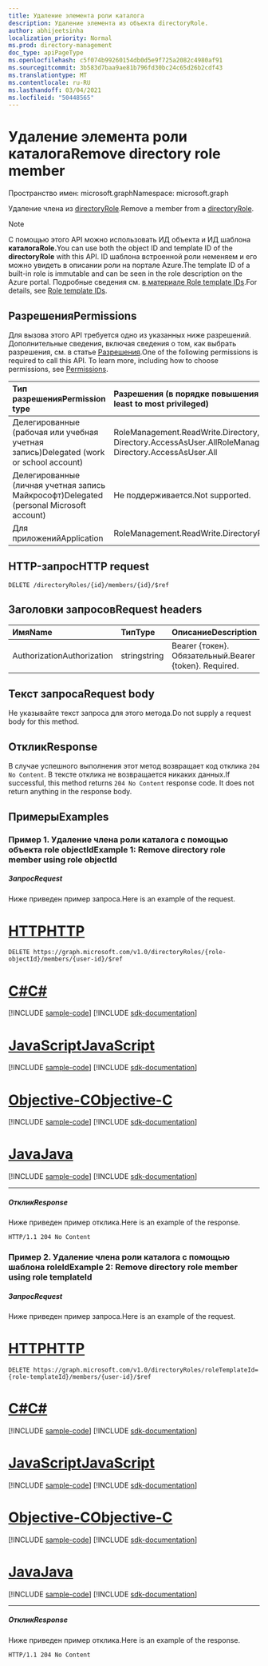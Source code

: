 ```yaml
---
title: Удаление элемента роли каталога
description: Удаление элемента из объекта directoryRole.
author: abhijeetsinha
localization_priority: Normal
ms.prod: directory-management
doc_type: apiPageType
ms.openlocfilehash: c5f074b99260154db0d5e9f725a2082c4980af91
ms.sourcegitcommit: 3b583d7baa9ae81b796fd30bc24c65d26b2cdf43
ms.translationtype: MT
ms.contentlocale: ru-RU
ms.lasthandoff: 03/04/2021
ms.locfileid: "50448565"
---
```

# <a name="remove-directory-role-member"></a><span data-ttu-id="33acf-103">Удаление элемента роли каталога</span><span class="sxs-lookup"><span data-stu-id="33acf-103">Remove directory role member</span></span>

<span data-ttu-id="33acf-104">Пространство имен: microsoft.graph</span><span class="sxs-lookup"><span data-stu-id="33acf-104">Namespace: microsoft.graph</span></span>

<span data-ttu-id="33acf-105">Удаление члена из [directoryRole](../resources/directoryrole.md).</span><span class="sxs-lookup"><span data-stu-id="33acf-105">Remove a member from a [directoryRole](../resources/directoryrole.md).</span></span>

> [!Note]
> <span data-ttu-id="33acf-106">С помощью этого API можно использовать ИД объекта и ИД шаблона **каталогаRole.**</span><span class="sxs-lookup"><span data-stu-id="33acf-106">You can use both the object ID and template ID of the **directoryRole** with this API.</span></span> <span data-ttu-id="33acf-107">ID шаблона встроенной роли неменяем и его можно увидеть в описании роли на портале Azure.</span><span class="sxs-lookup"><span data-stu-id="33acf-107">The template ID of a built-in role is immutable and can be seen in the role description on the Azure portal.</span></span> <span data-ttu-id="33acf-108">Подробные сведения см. [в материале Role template IDs](/azure/active-directory/users-groups-roles/directory-assign-admin-roles#role-template-ids).</span><span class="sxs-lookup"><span data-stu-id="33acf-108">For details, see [Role template IDs](/azure/active-directory/users-groups-roles/directory-assign-admin-roles#role-template-ids).</span></span>

## <a name="permissions"></a><span data-ttu-id="33acf-109">Разрешения</span><span class="sxs-lookup"><span data-stu-id="33acf-109">Permissions</span></span>

<span data-ttu-id="33acf-p102">Для вызова этого API требуется одно из указанных ниже разрешений. Дополнительные сведения, включая сведения о том, как выбрать разрешения, см. в статье [Разрешения](/graph/permissions-reference).</span><span class="sxs-lookup"><span data-stu-id="33acf-p102">One of the following permissions is required to call this API. To learn more, including how to choose permissions, see [Permissions](/graph/permissions-reference).</span></span>


|<span data-ttu-id="33acf-112">Тип разрешения</span><span class="sxs-lookup"><span data-stu-id="33acf-112">Permission type</span></span>      | <span data-ttu-id="33acf-113">Разрешения (в порядке повышения привилегий)</span><span class="sxs-lookup"><span data-stu-id="33acf-113">Permissions (from least to most privileged)</span></span>              |
|:--------------------|:---------------------------------------------------------|
|<span data-ttu-id="33acf-114">Делегированные (рабочая или учебная учетная запись)</span><span class="sxs-lookup"><span data-stu-id="33acf-114">Delegated (work or school account)</span></span> | <span data-ttu-id="33acf-115">RoleManagement.ReadWrite.Directory, Directory.AccessAsUser.All</span><span class="sxs-lookup"><span data-stu-id="33acf-115">RoleManagement.ReadWrite.Directory, Directory.AccessAsUser.All</span></span>    |
|<span data-ttu-id="33acf-116">Делегированные (личная учетная запись Майкрософт)</span><span class="sxs-lookup"><span data-stu-id="33acf-116">Delegated (personal Microsoft account)</span></span> | <span data-ttu-id="33acf-117">Не поддерживается.</span><span class="sxs-lookup"><span data-stu-id="33acf-117">Not supported.</span></span>    |
|<span data-ttu-id="33acf-118">Для приложений</span><span class="sxs-lookup"><span data-stu-id="33acf-118">Application</span></span> | <span data-ttu-id="33acf-119">RoleManagement.ReadWrite.Directory</span><span class="sxs-lookup"><span data-stu-id="33acf-119">RoleManagement.ReadWrite.Directory</span></span> |

## <a name="http-request"></a><span data-ttu-id="33acf-120">HTTP-запрос</span><span class="sxs-lookup"><span data-stu-id="33acf-120">HTTP request</span></span>

<!-- { "blockType": "ignored" } -->

```http
DELETE /directoryRoles/{id}/members/{id}/$ref
```

## <a name="request-headers"></a><span data-ttu-id="33acf-121">Заголовки запросов</span><span class="sxs-lookup"><span data-stu-id="33acf-121">Request headers</span></span>

| <span data-ttu-id="33acf-122">Имя</span><span class="sxs-lookup"><span data-stu-id="33acf-122">Name</span></span>       | <span data-ttu-id="33acf-123">Тип</span><span class="sxs-lookup"><span data-stu-id="33acf-123">Type</span></span> | <span data-ttu-id="33acf-124">Описание</span><span class="sxs-lookup"><span data-stu-id="33acf-124">Description</span></span>|
|:---------------|:--------|:----------|
| <span data-ttu-id="33acf-125">Authorization</span><span class="sxs-lookup"><span data-stu-id="33acf-125">Authorization</span></span>  | <span data-ttu-id="33acf-126">string</span><span class="sxs-lookup"><span data-stu-id="33acf-126">string</span></span>  | <span data-ttu-id="33acf-p103">Bearer {токен}. Обязательный.</span><span class="sxs-lookup"><span data-stu-id="33acf-p103">Bearer {token}. Required.</span></span> |

## <a name="request-body"></a><span data-ttu-id="33acf-129">Текст запроса</span><span class="sxs-lookup"><span data-stu-id="33acf-129">Request body</span></span>

<span data-ttu-id="33acf-130">Не указывайте текст запроса для этого метода.</span><span class="sxs-lookup"><span data-stu-id="33acf-130">Do not supply a request body for this method.</span></span>

## <a name="response"></a><span data-ttu-id="33acf-131">Отклик</span><span class="sxs-lookup"><span data-stu-id="33acf-131">Response</span></span>

<span data-ttu-id="33acf-p104">В случае успешного выполнения этот метод возвращает код отклика `204 No Content`. В тексте отклика не возвращается никаких данных.</span><span class="sxs-lookup"><span data-stu-id="33acf-p104">If successful, this method returns `204 No Content` response code. It does not return anything in the response body.</span></span>

## <a name="examples"></a><span data-ttu-id="33acf-134">Примеры</span><span class="sxs-lookup"><span data-stu-id="33acf-134">Examples</span></span>

### <a name="example-1-remove-directory-role-member-using-role-objectid"></a><span data-ttu-id="33acf-135">Пример 1. Удаление члена роли каталога с помощью объекта role objectId</span><span class="sxs-lookup"><span data-stu-id="33acf-135">Example 1: Remove directory role member using role objectId</span></span>

##### <a name="request"></a><span data-ttu-id="33acf-136">Запрос</span><span class="sxs-lookup"><span data-stu-id="33acf-136">Request</span></span>

<span data-ttu-id="33acf-137">Ниже приведен пример запроса.</span><span class="sxs-lookup"><span data-stu-id="33acf-137">Here is an example of the request.</span></span>

# <a name="http"></a>[<span data-ttu-id="33acf-138">HTTP</span><span class="sxs-lookup"><span data-stu-id="33acf-138">HTTP</span></span>](#tab/http)
<!-- {
  "blockType": "request",
  "name": "delete_directoryobject_from_directoryrole_objectId"
}-->

```http
DELETE https://graph.microsoft.com/v1.0/directoryRoles/{role-objectId}/members/{user-id}/$ref
```
# <a name="c"></a>[<span data-ttu-id="33acf-139">C#</span><span class="sxs-lookup"><span data-stu-id="33acf-139">C#</span></span>](#tab/csharp)
[!INCLUDE [sample-code](../includes/snippets/csharp/delete-directoryobject-from-directoryrole-objectid-csharp-snippets.md)]
[!INCLUDE [sdk-documentation](../includes/snippets/snippets-sdk-documentation-link.md)]

# <a name="javascript"></a>[<span data-ttu-id="33acf-140">JavaScript</span><span class="sxs-lookup"><span data-stu-id="33acf-140">JavaScript</span></span>](#tab/javascript)
[!INCLUDE [sample-code](../includes/snippets/javascript/delete-directoryobject-from-directoryrole-objectid-javascript-snippets.md)]
[!INCLUDE [sdk-documentation](../includes/snippets/snippets-sdk-documentation-link.md)]

# <a name="objective-c"></a>[<span data-ttu-id="33acf-141">Objective-C</span><span class="sxs-lookup"><span data-stu-id="33acf-141">Objective-C</span></span>](#tab/objc)
[!INCLUDE [sample-code](../includes/snippets/objc/delete-directoryobject-from-directoryrole-objectid-objc-snippets.md)]
[!INCLUDE [sdk-documentation](../includes/snippets/snippets-sdk-documentation-link.md)]

# <a name="java"></a>[<span data-ttu-id="33acf-142">Java</span><span class="sxs-lookup"><span data-stu-id="33acf-142">Java</span></span>](#tab/java)
[!INCLUDE [sample-code](../includes/snippets/java/delete-directoryobject-from-directoryrole-objectid-java-snippets.md)]
[!INCLUDE [sdk-documentation](../includes/snippets/snippets-sdk-documentation-link.md)]

---


##### <a name="response"></a><span data-ttu-id="33acf-143">Отклик</span><span class="sxs-lookup"><span data-stu-id="33acf-143">Response</span></span>

<span data-ttu-id="33acf-144">Ниже приведен пример отклика.</span><span class="sxs-lookup"><span data-stu-id="33acf-144">Here is an example of the response.</span></span> 
<!-- {
  "blockType": "response",
  "truncated": true
} -->

```http
HTTP/1.1 204 No Content
```

### <a name="example-2-remove-directory-role-member-using-role-templateid"></a><span data-ttu-id="33acf-145">Пример 2. Удаление члена роли каталога с помощью шаблона roleId</span><span class="sxs-lookup"><span data-stu-id="33acf-145">Example 2: Remove directory role member using role templateId</span></span>

##### <a name="request"></a><span data-ttu-id="33acf-146">Запрос</span><span class="sxs-lookup"><span data-stu-id="33acf-146">Request</span></span>

<span data-ttu-id="33acf-147">Ниже приведен пример запроса.</span><span class="sxs-lookup"><span data-stu-id="33acf-147">Here is an example of the request.</span></span>

# <a name="http"></a>[<span data-ttu-id="33acf-148">HTTP</span><span class="sxs-lookup"><span data-stu-id="33acf-148">HTTP</span></span>](#tab/http)
<!-- {
  "blockType": "request",
  "name": "delete_directoryobject_from_directoryrole_templateId"
}-->

```http
DELETE https://graph.microsoft.com/v1.0/directoryRoles/roleTemplateId={role-templateId}/members/{user-id}/$ref
```
# <a name="c"></a>[<span data-ttu-id="33acf-149">C#</span><span class="sxs-lookup"><span data-stu-id="33acf-149">C#</span></span>](#tab/csharp)
[!INCLUDE [sample-code](../includes/snippets/csharp/delete-directoryobject-from-directoryrole-templateid-csharp-snippets.md)]
[!INCLUDE [sdk-documentation](../includes/snippets/snippets-sdk-documentation-link.md)]

# <a name="javascript"></a>[<span data-ttu-id="33acf-150">JavaScript</span><span class="sxs-lookup"><span data-stu-id="33acf-150">JavaScript</span></span>](#tab/javascript)
[!INCLUDE [sample-code](../includes/snippets/javascript/delete-directoryobject-from-directoryrole-templateid-javascript-snippets.md)]
[!INCLUDE [sdk-documentation](../includes/snippets/snippets-sdk-documentation-link.md)]

# <a name="objective-c"></a>[<span data-ttu-id="33acf-151">Objective-C</span><span class="sxs-lookup"><span data-stu-id="33acf-151">Objective-C</span></span>](#tab/objc)
[!INCLUDE [sample-code](../includes/snippets/objc/delete-directoryobject-from-directoryrole-templateid-objc-snippets.md)]
[!INCLUDE [sdk-documentation](../includes/snippets/snippets-sdk-documentation-link.md)]

# <a name="java"></a>[<span data-ttu-id="33acf-152">Java</span><span class="sxs-lookup"><span data-stu-id="33acf-152">Java</span></span>](#tab/java)
[!INCLUDE [sample-code](../includes/snippets/java/delete-directoryobject-from-directoryrole-templateid-java-snippets.md)]
[!INCLUDE [sdk-documentation](../includes/snippets/snippets-sdk-documentation-link.md)]

---


##### <a name="response"></a><span data-ttu-id="33acf-153">Отклик</span><span class="sxs-lookup"><span data-stu-id="33acf-153">Response</span></span>

<span data-ttu-id="33acf-154">Ниже приведен пример отклика.</span><span class="sxs-lookup"><span data-stu-id="33acf-154">Here is an example of the response.</span></span> 
<!-- {
  "blockType": "response",
  "truncated": true
} -->

```http
HTTP/1.1 204 No Content
```

<!-- uuid: 8fcb5dbc-d5aa-4681-8e31-b001d5168d79
2015-10-25 14:57:30 UTC -->
<!-- {
  "type": "#page.annotation",
  "description": "Delete a member",
  "keywords": "",
  "section": "documentation",
  "tocPath": "",
  "suppressions": [
  ]
}-->

